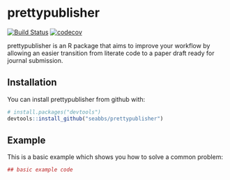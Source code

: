 
<!-- README.md is generated from README.Rmd. Please edit that file -->
prettypublisher
===============

[![Build Status](https://travis-ci.org/seabbs/PublishPretty.svg?branch=master)](https://travis-ci.org/seabbs/PublishPretty) [![codecov](https://codecov.io/gh/seabbs/PublishPretty/branch/master/graph/badge.svg)](https://codecov.io/gh/seabbs/PublishPretty)

prettypublisher is an R package that aims to improve your workflow by allowing an easier transition from literate code to a paper draft ready for journal submission.

Installation
------------

You can install prettypublisher from github with:

``` r
# install.packages("devtools")
devtools::install_github("seabbs/prettypublisher")
```

Example
-------

This is a basic example which shows you how to solve a common problem:

``` r
## basic example code
```
